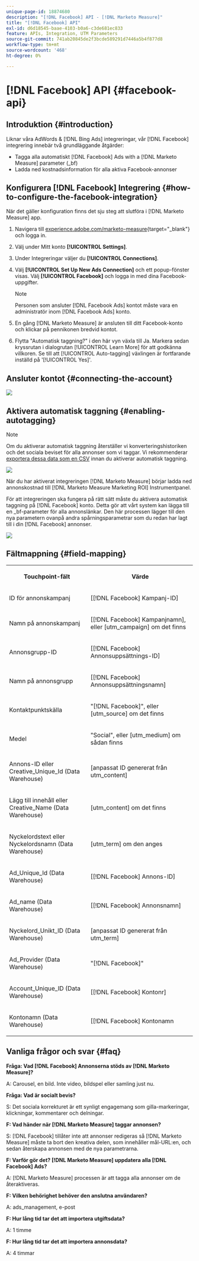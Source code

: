 ```yaml
---
unique-page-id: 18874680
description: "[!DNL Facebook] API - [!DNL Marketo Measure]"
title: "[!DNL Facebook] API"
exl-id: d6d18545-baae-4103-b0a6-c3de681ec833
feature: APIs, Integration, UTM Parameters
source-git-commit: 741ab20845de2f3bcde589291d7446a5b4f877d8
workflow-type: tm+mt
source-wordcount: '468'
ht-degree: 0%

---
```


# [!DNL Facebook] API {#facebook-api}

## Introduktion {#introduction}

Liknar våra AdWords &amp; [!DNL Bing Ads] integreringar, vår [!DNL Facebook] integrering innebär två grundläggande åtgärder:

* Tagga alla automatiskt [!DNL Facebook] Ads with a [!DNL Marketo Measure] parameter (_bf)
* Ladda ned kostnadsinformation för alla aktiva Facebook-annonser

## Konfigurera [!DNL Facebook] Integrering {#how-to-configure-the-facebook-integration}

När det gäller konfiguration finns det sju steg att slutföra i [!DNL Marketo Measure] app.

1. Navigera till [experience.adobe.com/marketo-measure](https://experience.adobe.com/marketo-measure){target="_blank"} och logga in.
1. Välj under Mitt konto **[!UICONTROL Settings]**.
1. Under Integreringar väljer du **[!UICONTROL Connections]**.
1. Välj **[!UICONTROL Set Up New Ads Connection]** och ett popup-fönster visas. Välj **[!UICONTROL Facebook]** och logga in med dina Facebook-uppgifter.

   >[!NOTE]
   >
   >Personen som ansluter [!DNL Facebook Ads] kontot måste vara en administratör inom [!DNL Facebook Ads] konto.

1. En gång [!DNL Marketo Measure] är ansluten till ditt Facebook-konto och klickar på pennikonen bredvid kontot.
1. Flytta &quot;Automatisk taggning?&quot; i den här vyn växla till Ja. Markera sedan kryssrutan i dialogrutan [!UICONTROL Learn More] för att godkänna villkoren. Se till att [!UICONTROL Auto-tagging] växlingen är fortfarande inställd på &#39;[!UICONTROL Yes]&#39;.

## Ansluter kontot {#connecting-the-account}

![](assets/1.gif)

## Aktivera automatisk taggning {#enabling-autotagging}

>[!NOTE]
>
>Om du aktiverar automatisk taggning återställer vi konverteringshistoriken och det sociala beviset för alla annonser som vi taggar. Vi rekommenderar [exportera dessa data som en CSV](https://www.facebook.com/business/help/205067636197240) innan du aktiverar automatisk taggning.

![](assets/2-2.png)

När du har aktiverat integreringen [!DNL Marketo Measure] börjar ladda ned annonskostnad till [!DNL Marketo Measure Marketing ROI] Instrumentpanel.

För att integreringen ska fungera på rätt sätt måste du aktivera automatisk taggning på [!DNL Facebook] konto. Detta gör att vårt system kan lägga till en _bf-parameter för alla annonslänkar. Den här processen lägger till den nya parametern ovanpå andra spårningsparametrar som du redan har lagt till i din [!DNL Facebook] annonser.

![](assets/3.gif)

## Fältmappning {#field-mapping}

<table> 
 <colgroup> 
  <col> 
  <col> 
 </colgroup> 
 <tbody> 
  <tr> 
   <th><p><strong>Touchpoint-fält</strong></p></th> 
   <th><p><strong>Värde</strong></p></th> 
  </tr> 
  <tr> 
   <td><p>ID för annonskampanj</p></td> 
   <td><p>[[!DNL Facebook] Kampanj-ID]</p></td> 
  </tr> 
  <tr> 
   <td><p>Namn på annonskampanj </p></td> 
   <td><p>[[!DNL Facebook] Kampanjnamn], eller [utm_campaign] om det finns</p></td> 
  </tr> 
  <tr> 
   <td><p>Annonsgrupp-ID</p></td> 
   <td><p>[[!DNL Facebook] Annonsuppsättnings-ID]</p></td> 
  </tr> 
  <tr> 
   <td><p>Namn på annonsgrupp</p></td> 
   <td><p>[[!DNL Facebook] Annonsuppsättningsnamn]</p></td> 
  </tr> 
  <tr> 
   <td><p>Kontaktpunktskälla</p></td> 
   <td><p>"[!DNL Facebook]", eller [utm_source] om det finns</p></td> 
  </tr> 
  <tr> 
   <td><p>Medel</p></td> 
   <td><p>"Social", eller [utm_medium] om sådan finns</p></td> 
  </tr> 
  <tr> 
   <td><p>Annons-ID eller Creative_Unique_Id (Data Warehouse)</p></td> 
   <td><p>[anpassat ID genererat från utm_content]</p></td> 
  </tr> 
  <tr> 
   <td><p>Lägg till innehåll eller Creative_Name (Data Warehouse)</p></td> 
   <td><p>[utm_content] om det finns</p></td> 
  </tr> 
  <tr> 
   <td><p>Nyckelordstext eller Nyckelordsnamn (Data Warehouse)</p></td> 
   <td><p>[utm_term] om den anges</p></td> 
  </tr> 
  <tr> 
   <td><p>Ad_Unique_Id (Data Warehouse)</p></td> 
   <td><p>[[!DNL Facebook] Annons-ID]</p></td> 
  </tr> 
  <tr> 
   <td><p>Ad_name (Data Warehouse)</p></td> 
   <td><p>[[!DNL Facebook] Annonsnamn]</p></td> 
  </tr> 
  <tr> 
   <td><p>Nyckelord_Unikt_ID (Data Warehouse)</p></td> 
   <td><p>[anpassat ID genererat från utm_term]</p></td> 
  </tr> 
  <tr> 
   <td><p>Ad_Provider (Data Warehouse)</p></td> 
   <td><p>"[!DNL Facebook]"</p></td> 
  </tr> 
  <tr> 
   <td><p>Account_Unique_ID (Data Warehouse)</p></td> 
   <td><p>[[!DNL Facebook] Kontonr]</p></td> 
  </tr> 
  <tr> 
   <td><p>Kontonamn (Data Warehouse)</p></td> 
   <td><p>[[!DNL Facebook] Kontonamn</p></td> 
  </tr> 
 </tbody> 
</table>

## Vanliga frågor och svar {#faq}

**Fråga: Vad [!DNL Facebook] Annonserna stöds av [!DNL Marketo Measure]?**

A: Carousel, en bild. Inte video, bildspel eller samling just nu.

**Fråga: Vad är socialt bevis?**

S: Det sociala korrekturet är ett synligt engagemang som gilla-markeringar, klickningar, kommentarer och delningar.

**F: Vad händer när [!DNL Marketo Measure] taggar annonsen?**

S: [!DNL Facebook] tillåter inte att annonser redigeras så [!DNL Marketo Measure] måste ta bort den kreativa delen, som innehåller mål-URL:en, och sedan återskapa annonsen med de nya parametrarna.

**F: Varför gör det? [!DNL Marketo Measure] uppdatera alla [!DNL Facebook] Ads?**

A: [!DNL Marketo Measure] processen är att tagga alla annonser om de återaktiveras.

**F: Vilken behörighet behöver den anslutna användaren?**

A: ads_management, e-post

**F: Hur lång tid tar det att importera utgiftsdata?**

A: 1 timme

**F: Hur lång tid tar det att importera annonsdata?**

A: 4 timmar
